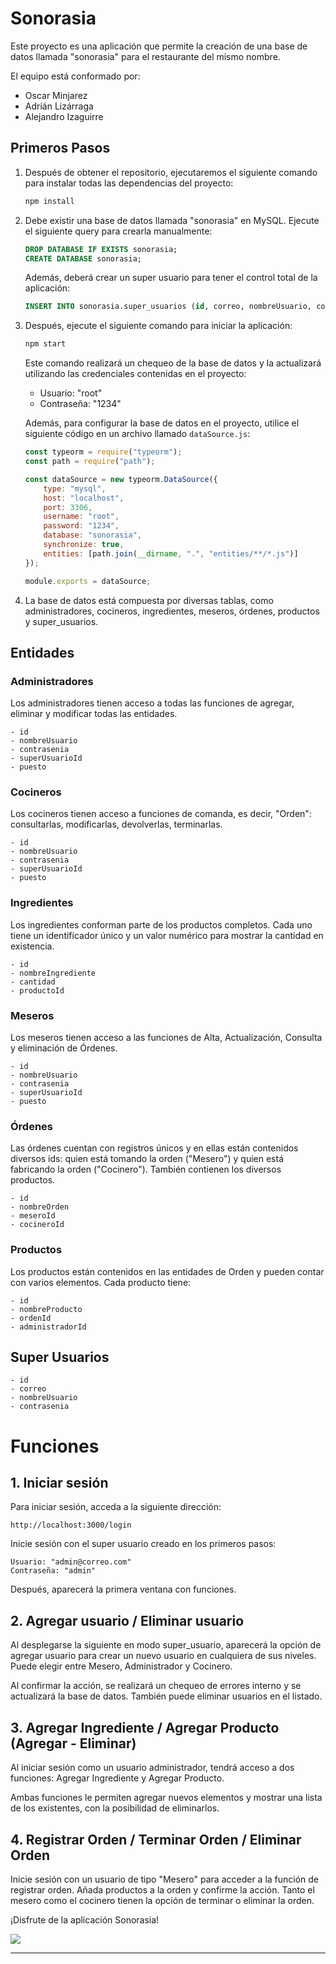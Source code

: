 # Sonorasia

Este proyecto es una aplicación que permite la creación de una base de datos llamada "sonorasia" para el restaurante del mismo nombre.

El equipo está conformado por:

- Oscar Minjarez
- Adrián Lizárraga
- Alejandro Izaguirre

## Primeros Pasos

1. Después de obtener el repositorio, ejecutaremos el siguiente comando para instalar todas las dependencias del proyecto:

    ```bash
    npm install
    ```

2. Debe existir una base de datos llamada "sonorasia" en MySQL. Ejecute el siguiente query para crearla manualmente:

    ```sql
    DROP DATABASE IF EXISTS sonorasia;
    CREATE DATABASE sonorasia;
    ```

    Además, deberá crear un super usuario para tener el control total de la aplicación:

    ```sql
    INSERT INTO sonorasia.super_usuarios (id, correo, nombreUsuario, contrasenia) VALUES ('1', 'admin@correo.com', 'admin', 'admin');
    ```

3. Después, ejecute el siguiente comando para iniciar la aplicación:

    ```bash
    npm start
    ```

    Este comando realizará un chequeo de la base de datos y la actualizará utilizando las credenciales contenidas en el proyecto:

    - Usuario: "root"
    - Contraseña: "1234"
  
	Además, para configurar la base de datos en el proyecto, utilice el siguiente código en un archivo llamado `dataSource.js`:
	
	```javascript
	const typeorm = require("typeorm");
	const path = require("path");
	
	const dataSource = new typeorm.DataSource({
	    type: "mysql",
	    host: "localhost",
	    port: 3306,
	    username: "root",
	    password: "1234",
	    database: "sonorasia",
	    synchronize: true,
	    entities: [path.join(__dirname, ".", "entities/**/*.js")]
	});
	
	module.exports = dataSource;

4. La base de datos está compuesta por diversas tablas, como administradores, cocineros, ingredientes, meseros, órdenes, productos y super_usuarios.

## Entidades

### Administradores

Los administradores tienen acceso a todas las funciones de agregar, eliminar y modificar todas las entidades.

	- id
	- nombreUsuario
	- contrasenia
	- superUsuarioId
	- puesto

### Cocineros

Los cocineros tienen acceso a funciones de comanda, es decir, "Orden": consultarlas, modificarlas, devolverlas, terminarlas.

	- id
	- nombreUsuario
	- contrasenia
	- superUsuarioId
	- puesto

### Ingredientes

Los ingredientes conforman parte de los productos completos. Cada uno tiene un identificador único y un valor numérico para mostrar la cantidad en existencia.

	- id
	- nombreIngrediente
	- cantidad
	- productoId

### Meseros

Los meseros tienen acceso a las funciones de Alta, Actualización, Consulta y eliminación de Órdenes.

	- id
	- nombreUsuario
	- contrasenia
	- superUsuarioId
	- puesto

### Órdenes

Las órdenes cuentan con registros únicos y en ellas están contenidos diversos ids: quien está tomando la orden ("Mesero") y quien está fabricando la orden ("Cocinero"). También contienen los diversos productos.

	- id
	- nombreOrden
	- meseroId
	- cocineroId

### Productos

Los productos están contenidos en las entidades de Orden y pueden contar con varios elementos. Cada producto tiene:

	- id
	- nombreProducto
	- ordenId
	- administradorId

## Super Usuarios

	- id
	- correo
	- nombreUsuario
	- contrasenia

# Funciones

## 1. Iniciar sesión

Para iniciar sesión, acceda a la siguiente dirección:

    http://localhost:3000/login

Inicie sesión con el super usuario creado en los primeros pasos:

    Usuario: "admin@correo.com"
    Contraseña: "admin"

Después, aparecerá la primera ventana con funciones.

## 2. Agregar usuario / Eliminar usuario

Al desplegarse la siguiente en modo super_usuario, aparecerá la opción de agregar usuario para crear un nuevo usuario en cualquiera de sus niveles. Puede elegir entre Mesero, Administrador y Cocinero.

Al confirmar la acción, se realizará un chequeo de errores interno y se actualizará la base de datos. También puede eliminar usuarios en el listado.

## 3. Agregar Ingrediente / Agregar Producto (Agregar - Eliminar)

Al iniciar sesión como un usuario administrador, tendrá acceso a dos funciones: Agregar Ingrediente y Agregar Producto.

Ambas funciones le permiten agregar nuevos elementos y mostrar una lista de los existentes, con la posibilidad de eliminarlos.

## 4. Registrar Orden / Terminar Orden / Eliminar Orden

Inicie sesión con un usuario de tipo "Mesero" para acceder a la función de registrar orden. Añada productos a la orden y confirme la acción. Tanto el mesero como el cocinero tienen la opción de terminar o eliminar la orden.

¡Disfrute de la aplicación Sonorasia!

![](https://pandao.github.io/editor.md/examples/images/4.jpg)

---
